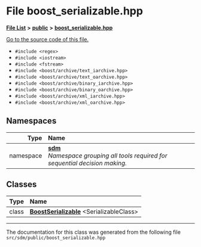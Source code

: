 
# File boost\_serializable.hpp

<link rel="stylesheet" href="https://cdnjs.cloudflare.com/ajax/libs/KaTeX/0.5.1/katex.min.css">
<link rel="stylesheet" href="https://cdn.jsdelivr.net/github-markdown-css/2.2.1/github-markdown.css"/>



[**File List**](files.md) **>** [**public**](dir_33715f1cc09e852083918bf432e54d5e.md) **>** [**boost\_serializable.hpp**](boost__serializable_8hpp.md)

[Go to the source code of this file.](boost__serializable_8hpp_source.md)



* `#include <regex>`
* `#include <iostream>`
* `#include <fstream>`
* `#include <boost/archive/text_iarchive.hpp>`
* `#include <boost/archive/text_oarchive.hpp>`
* `#include <boost/archive/binary_iarchive.hpp>`
* `#include <boost/archive/binary_oarchive.hpp>`
* `#include <boost/archive/xml_iarchive.hpp>`
* `#include <boost/archive/xml_oarchive.hpp>`









## Namespaces

| Type | Name |
| ---: | :--- |
| namespace | [**sdm**](namespacesdm.md) <br>_Namespace grouping all tools required for sequential decision making._  |

## Classes

| Type | Name |
| ---: | :--- |
| class | [**BoostSerializable**](classsdm_1_1BoostSerializable.md) &lt;SerializableClass&gt;<br> |














------------------------------
The documentation for this class was generated from the following file `src/sdm/public/boost_serializable.hpp`